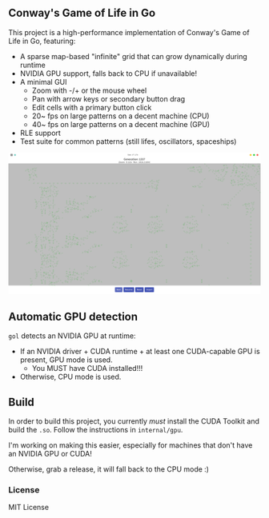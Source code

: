 ## Conway's Game of Life in Go

This project is a high-performance implementation of Conway's Game of Life in Go, featuring:

- A sparse map-based "infinite" grid that can grow dynamically during runtime
- NVIDIA GPU support, falls back to CPU if unavailable!
- A minimal GUI
  - Zoom with -/+ or the mouse wheel
  - Pan with arrow keys or secondary button drag
  - Edit cells with a primary button click
  - 20~ fps on large patterns on a decent machine (CPU)
  - 40~ fps on large patterns on a decent machine (GPU)
- RLE support 
- Test suite for common patterns (still lifes, oscillators, spaceships)

![Screenshot](assets/gol.png)

## Automatic GPU detection
`gol` detects an NVIDIA GPU at runtime:

- If an NVIDIA driver + CUDA runtime + at least one CUDA-capable GPU is present, GPU mode is used.
  - You MUST have CUDA installed!!!
- Otherwise, CPU mode is used.

## Build
In order to build this project, you currently *must* install the CUDA Toolkit and build the `.so`. 
Follow the instructions in `internal/gpu`.

I'm working on making this easier, especially for machines that don't have an NVIDIA GPU or CUDA!

Otherwise, grab a release, it will fall back to the CPU mode :)

### License

MIT License

